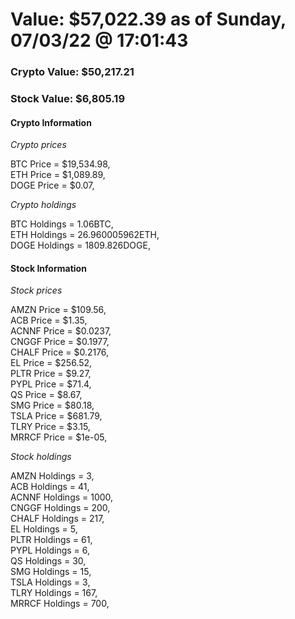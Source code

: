 # Value: $57,022.39 as of Sunday, 07/03/22 @ 17:01:43 

### Crypto Value: $50,217.21

### Stock Value: $6,805.19

#### Crypto Information 
*Crypto prices* 

BTC Price = $19,534.98,  
ETH Price = $1,089.89,  
DOGE Price = $0.07,  


*Crypto holdings* 

BTC Holdings = 1.06BTC,  
ETH Holdings = 26.960005962ETH,  
DOGE Holdings = 1809.826DOGE,  


#### Stock Information 

*Stock prices* 

AMZN Price = $109.56,  
ACB Price = $1.35,  
ACNNF Price = $0.0237,  
CNGGF Price = $0.1977,  
CHALF Price = $0.2176,  
EL Price = $256.52,  
PLTR Price = $9.27,  
PYPL Price = $71.4,  
QS Price = $8.67,  
SMG Price = $80.18,  
TSLA Price = $681.79,  
TLRY Price = $3.15,  
MRRCF Price = $1e-05,  


*Stock holdings* 

AMZN Holdings = 3,  
ACB Holdings = 41,  
ACNNF Holdings = 1000,  
CNGGF Holdings = 200,  
CHALF Holdings = 217,  
EL Holdings = 5,  
PLTR Holdings = 61,  
PYPL Holdings = 6,  
QS Holdings = 30,  
SMG Holdings = 15,  
TSLA Holdings = 3,  
TLRY Holdings = 167,  
MRRCF Holdings = 700,  


